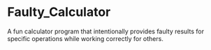 # Faulty_Calculator
A fun calculator program  that intentionally provides faulty results  for  specific operations  while working correctly for others.
